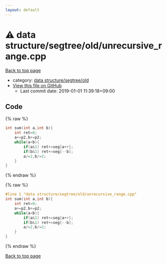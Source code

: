 ```yaml
---
layout: default
---
```


<!-- mathjax config similar to math.stackexchange -->
<script type="text/javascript" async
  src="https://cdnjs.cloudflare.com/ajax/libs/mathjax/2.7.5/MathJax.js?config=TeX-MML-AM_CHTML">
</script>
<script type="text/x-mathjax-config">
  MathJax.Hub.Config({
    TeX: { equationNumbers: { autoNumber: "AMS" }},
    tex2jax: {
      inlineMath: [ ['$','$'] ],
      processEscapes: true
    },
    "HTML-CSS": { matchFontHeight: false },
    displayAlign: "left",
    displayIndent: "2em"
  });
</script>

<script type="text/javascript" src="https://cdnjs.cloudflare.com/ajax/libs/jquery/3.4.1/jquery.min.js"></script>
<script src="https://cdn.jsdelivr.net/npm/jquery-balloon-js@1.1.2/jquery.balloon.min.js" integrity="sha256-ZEYs9VrgAeNuPvs15E39OsyOJaIkXEEt10fzxJ20+2I=" crossorigin="anonymous"></script>
<script type="text/javascript" src="../../../../assets/js/copy-button.js"></script>
<link rel="stylesheet" href="../../../../assets/css/copy-button.css" />


# :warning: data structure/segtree/old/unrecursive_range.cpp

<a href="../../../../index.html">Back to top page</a>

* category: <a href="../../../../index.html#fd751f78534902643f339bc0ff029c45">data structure/segtree/old</a>
* <a href="{{ site.github.repository_url }}/blob/master/data structure/segtree/old/unrecursive_range.cpp">View this file on GitHub</a>
    - Last commit date: 2019-01-01 11:39:18+09:00




## Code

<a id="unbundled"></a>
{% raw %}
```cpp
int sum(int a,int b){
	int ret=0;
	a+=p2,b+=p2;
	while(a<b){
		if(a&1) ret+=seg[a++];
		if(b&1) ret+=seg[--b];
		a/=2,b/=2;
	}
}
```
{% endraw %}

<a id="bundled"></a>
{% raw %}
```cpp
#line 1 "data structure/segtree/old/unrecursive_range.cpp"
int sum(int a,int b){
	int ret=0;
	a+=p2,b+=p2;
	while(a<b){
		if(a&1) ret+=seg[a++];
		if(b&1) ret+=seg[--b];
		a/=2,b/=2;
	}
}

```
{% endraw %}

<a href="../../../../index.html">Back to top page</a>

